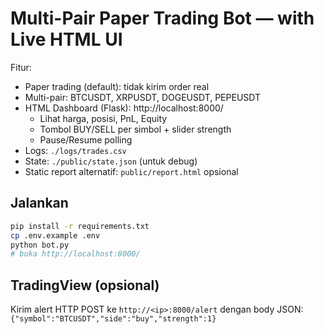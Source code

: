 # Multi-Pair Paper Trading Bot — with Live HTML UI

Fitur:
- Paper trading (default): tidak kirim order real
- Multi-pair: BTCUSDT, XRPUSDT, DOGEUSDT, PEPEUSDT
- HTML Dashboard (Flask): http://localhost:8000/
  - Lihat harga, posisi, PnL, Equity
  - Tombol BUY/SELL per simbol + slider strength
  - Pause/Resume polling
- Logs: `./logs/trades.csv`
- State: `./public/state.json` (untuk debug)
- Static report alternatif: `public/report.html` opsional

## Jalankan
```bash
pip install -r requirements.txt
cp .env.example .env
python bot.py
# buka http://localhost:8000/
```

## TradingView (opsional)
Kirim alert HTTP POST ke `http://<ip>:8000/alert` dengan body JSON: `{"symbol":"BTCUSDT","side":"buy","strength":1}`
